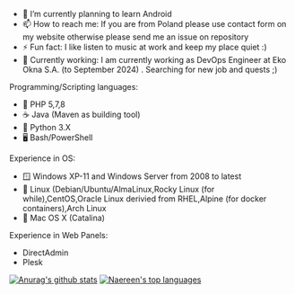 - 🌱 I’m currently planning to learn Android
- 📫 How to reach me: If you are from Poland please use contact form on my website otherwise please send me an issue on repository
- ⚡ Fun fact: I like listen to music at work and keep my place quiet :)
- 💼 Currently working: I am currently working as DevOps Engineer at Eko Okna S.A. (to September 2024) . Searching for new job and quests ;)

Programming/Scripting languages:
- 🐘 PHP 5,7,8
- ☕ Java (Maven as building tool)
- 🐍 Python 3.X
- 🖥️ Bash/PowerShell

Experience in OS:
- 🪟 Windows XP-11 and Windows Server from 2008 to latest 
- 🐧 Linux (Debian/Ubuntu/AlmaLinux,Rocky Linux (for while),CentOS,Oracle Linux derivied from RHEL,Alpine (for docker containers),Arch Linux 
- 🍎 Mac OS X (Catalina)

Experience in Web Panels:
- DirectAdmin
- Plesk

[![Anurag's github stats](https://github-readme-stats.vercel.app/api?username=mateuszpiela&theme=blue-green)](https://github.com/anuraghazra/github-readme-stats)
[![Naereen's top languages](https://github-readme-stats.vercel.app/api/top-langs/?username=mateuszpiela&theme=blue-green)](https://github.com/anuraghazra/github-readme-stats)

